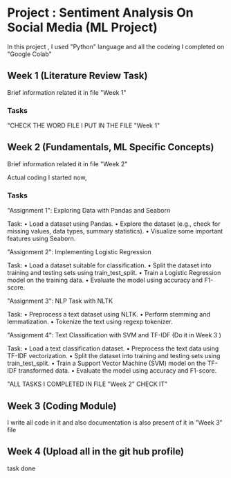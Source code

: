 ### <h1> Project : Sentiment Analysis On Social Media (ML Project) </h1>

In this project , I used "Python" language and all the codeing I completed on "Google Colab"

### <h2> Week 1 (Literature Review Task) </h2>

Brief information related it in file "Week 1"

### <h3> Tasks </h3>

"CHECK THE WORD FILE I PUT IN THE FILE "Week 1"


### <h2> Week 2 (Fundamentals, ML Specific Concepts) </h2>

Brief information related it in file "Week 2"


Actual coding I started now,

### <h3> Tasks </h3>




"Assignment 1": Exploring Data with Pandas and Seaborn

Task:
•	Load a dataset using Pandas.
•	Explore the dataset (e.g., check for missing values, data types, summary statistics).
•	Visualize some important features using Seaborn.


"Assignment 2": Implementing Logistic Regression

Task:
•	Load a dataset suitable for classification.
•	Split the dataset into training and testing sets using train_test_split.
•	Train a Logistic Regression model on the training data.
•	Evaluate the model using accuracy and F1-score.


"Assignment 3": NLP Task with NLTK

Task:
•	Preprocess a text dataset using NLTK.
•	Perform stemming and lemmatization.
•	Tokenize the text using regexp tokenizer.

"Assignment 4": Text Classification with SVM and TF-IDF  (Do it in Week 3 )

Task:
•	Load a text classification dataset.
•	Preprocess the text data using TF-IDF vectorization.
•	Split the dataset into training and testing sets using train_test_split.
•	Train a Support Vector Machine (SVM) model on the TF-IDF transformed data.
•	Evaluate the model using accuracy and F1-score. 

"ALL TASKS I COMPLETED IN FILE "Week 2" CHECK IT"


### <h2> Week 3 (Coding Module) </h2>

I write all code in it and also documentation is also present of it in "Week 3" file


### <h2> Week 4 (Upload all in the git hub profile) </h2>

task done